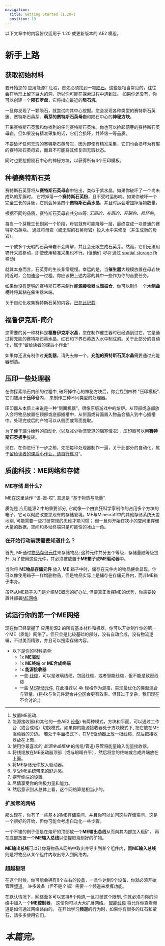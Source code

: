 ```yaml
---
navigation:
  title: Getting Started (1.20+)
  position: 10
---
```


<div class="notification is-info">
  以下文章中的内容皆仅适用于 1.20 或更新版本的 AE2 模组。
</div>

# 新手上路

## 获取初始材料

要开始您的 应用能源2 征程，首先必须找到一颗[陨石](ae2-mechanics/astroperties.md)。这些是相当常见的，往往会在地形上留下巨大的洞，所以你可能在探索过程中遇到过。
如果你还没有，你可以创建一个**陨石罗盘**，它将指向最近的**陨石坑**。

一旦你发现了一颗陨石，就尝试向其中心挖掘。您会发现各种类型的赛特斯石英簇、赛特斯石英芽、**萌芽的赛特斯石英母岩**和陨石中心的**神秘方块**。

开采赛特斯石英簇和你找到的任何赛特斯石英块。你也可以捡起萌芽的赛特斯石英母岩，但如果没有精准采集的话，它们会损坏，并降级一等品质。

不要破坏任何无瑕的赛特斯石英母岩，因为即使有精准采集，它们也会损坏为有瑕的赛特斯石英母岩，而且不可能将其修复回无瑕状态。

同时也要挖掘陨石中心的神秘方块，以获得所有4个压印模板。

## 种植赛特斯石英

赛特斯石英芽将从**赛特斯石英母岩**中钻出，类似于紫水晶。如果你破坏了一个尚未成熟的芽簇时，
它将掉落一个**赛特斯石英粉**，且不受时运影响。如果你破坏一个完全生长的芽簇，它则会掉落四个**赛特斯石英水晶**，并且时运会增加掉落物数量。

根据不同的品质，赛特斯石英母岩共分四等: *无瑕的，有瑕的，开裂的，损坏的*。

每当一个芽簇生长到另一个阶段，母岩就有可能降等一层，最终变成一块普通的赛特斯石英块。
通过将母岩（或无瑕的石英母岩）投入水中来修复（并生成新的母岩）。

一个或多个无瑕的石英母岩不会降解，并且会无限生成石英芽。然而，它们无法用镐开采或移动，即使使用精准采集也不行。(但他们 *可以* 通过 [spatial storage](ae2-mechanics/spatial-io.md) 所移动)

就其本身而言，石英芽的生长非常缓慢。幸运的是，当**催生器**大规模放置在母岩块附近时，会加速这一过程。你应该把上述内容的其中一些作为你的首要任务。


如果你没有足够的赛特斯石英来制作**能源接收器**或**谐振仓**，你可以制作一个**木制曲柄**并将其粘在催生器末端。

关于自动化收集赛特斯石英的内容，[已在此记载](example-setups/simple-certus-farm.md).

## 福鲁伊克斯-简介

您需要的另一种材料是**福鲁伊克斯水晶**，您在制作催生器时已经遇到过它。它是通过将充能的赛特斯石英水晶、红石和下界石英放入水中制成的。关于此部分的自动化，属于“留给读者的课后小作业”

如果你还没有制作过**充能器**，请先去做一个。**充能的赛特斯石英水晶**需要通过充能器制造。 

## 压印一些处理器

在你探索陨石内部的过程中, 破坏掉中心的神秘方块后，你会找到四种 "压印模板". 它们被用于**压印仓**内， 来制作三种不同类型的处理器。

压印器从本质上来说是一种“侧面机器”，很像原版游戏中的熔炉。从顶部或底部放入会将物品放置在顶部或底部插槽中，从侧面或背面置入物品会插入到中心插槽中。处理完成后的产物可以从侧面或背面提取。

为了便于漏斗给料的自动化（以及减少物流管道的阻塞情况），压印器可以用**赛特斯石英扳手**旋转。

现在，在你进行下一步之前，先把每种处理器制作一遍，关于此部分的自动化，属于[留给读者的课后小作业，请自行练习](example-setups/processor-automation.md)"。

## 质能科技：ME网络和存储

### ME存储 是什么?

ME在这里读作 “诶-姆-哎”, 意思是 “基于物质与能量”.

质能是 应用能源2 中的重要部分, 它就像一个由疯狂科学家制作的占用多个方块的箱子，它可以彻底改变您现有的存储窘境。ME与Minecraft中的其他存储系统天差地别, 
可能需要一些打破常规的思维才能习惯； 但一旦你开始在狭小的空间里存储大量的数据，空间和多址终端只是可能性的冰山一角。

### 在开始行动前我需要知道什么？

首先, ME通过[物品存储元件](items-blocks-machines/storage_cells.md)来存储物品; 这种元件共分五个等级，存储量随等级提升. 
为了使用这些元件，其必须被放置于**ME箱子**或**ME驱动器**中。

当你将 **ME物品存储元件** 放入 **ME** 箱子中时，储存在元件内的物品便会显现。你可以像使用箱子一样增删物品，但是物品实际上是储存在存储元件内，而非ME箱子本身。

虽然从ME箱子入门是介绍ME概念的好办法, 但要真正发挥ME的优势，你需要设置并部署[ME网络](ae2-mechanics/me-network-connections.md).

## 试运行你的第一个ME网络

现在你已经掌握了 应用能源2 的所有基本材料和机器，你可以开始制作你的第一个ME（质能）网络了。但只会是比较基础的部分，没有自动合成，没有物流逻辑，不过美而精致，并且可以搜索存储内容。


*   以下是你的材料清单:
    * 1x **ME驱动**
    * 1x **ME终端** or **ME合成终端**
    * 1x **能源接收器**
    * 一些 [线缆](items-blocks-machines/cables.md)，可以是玻璃线缆，包层线缆，或者智能线缆，但不能是致密线缆
    * 一些 [ME存储元件](items-blocks-machines/storage_cells.md), 在此推荐以 4k 规格作为混搭，实现最优化的类型混合与容量。(将4k与1k元件混合并[分区](items-blocks-machines/cell_workbench.md)会更有效率。但其过于复杂，我们现在不会讨论。)
---
1.  放置ME驱动.
2.  能源接收器(和其他的一些AE2 [设备](ae2-mechanics/devices.md)) 有两种模式，方块和平面。可以通过工作台（或合成格）切换模式。如果你的能源接收器处于方块模式下, 把它放在ME驱动器的旁边。 若处于平面模式下，在ME驱动器上放一根线缆，然后把接收器放在上面。
3.  使用你最喜欢的 *能源生成模块* 的线缆/管道/导管将能量输入能量接收器。
4.  将线缆放在ME驱动器顶部（或与眼睛齐平），然后将您的终端或合成终端放在上面。
5.  将ME存储元件放入驱动器。
6.  享受ME系统带来的舒适感。
7.  摆弄终端的设置。
8.  尽情享受你的终极力量和能力。
9.  然后意识到从总体上看，这个网络算是相当小的。

### 扩展您的网络

那么现在，你有了一些基本的ME存储空间，并且你可以访问这些存储空间，这是一个很好的开始，但你可能会考虑自动化一些步骤。

一个不错的例子便是在熔炉的顶部放一个**ME输出总线**从而向其内部加入粗矿，
再在底部放置一个**ME输入总线**以便提取烧制好的矿物。

**ME输出总线**可以让你将物品从网络中取出并导出到某个组件内，而**ME输入总线**则是将物品从某个组件内取出导入到网络内。

### 超越极限

在这个时候，你可能会拥有8个左右的[设备](ae2-mechanics/devices.md)，一旦你达到9个设备，你就必须开始管理[频道](ae2-mechanics/channels.md)。
许多设备（但不是全部）需要一个频道来发挥功能。

在默认情况下，网络至多可以支持8个频道,一旦打破这个限制, 你就必须向你的网络中加入一个**ME控制器**。
这使你可以大大扩展网络。
[智能线缆](items-blocks-machines/cables.md) 将允许你查看频道是如何通过网络路由的。 
在开始学习**频道**的行为时，如果你有很多的红石和萤石，请多多使用它们。

# *本篇完。*